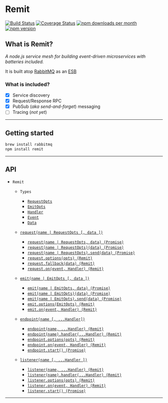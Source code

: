 # Remit

[![Build Status](https://travis-ci.org/jpwilliams/remit.svg?branch=master)](https://travis-ci.org/jpwilliams/remit) [![Coverage Status](https://coveralls.io/repos/github/jpwilliams/remit/badge.svg?branch=master)](https://coveralls.io/github/jpwilliams/remit?branch=v2) [![npm downloads per month](https://img.shields.io/npm/dm/remit.svg)](https://www.npmjs.com/package/remit) [![npm version](https://img.shields.io/npm/v/remit.svg)](https://www.npmjs.com/package/remit)

## What is Remit?

*A node.js service mesh for building event-driven microservices with batteries included.*

It is built atop [RabbitMQ](http://www.rabbitmq.com) as an [ESB](https://en.wikipedia.org/wiki/Enterprise_service_bus)

### What is included?
- [x] Service discovery
- [x] Request/Response RPC
- [x] PubSub (_aka send-and-forget_) messaging
- [ ] Tracing (_not yet_)

---

## Getting started
``` sh
brew install rabbitmq
npm install remit
```

---

## API

- `Remit`
  - `Types`
    - [`RequestOpts`](#)
    - [`EmitOpts`](#)
    - [`Handler`](#)
    - [`Event`](#)
    - [`Data`](#)
  - [`request(name | RequestOpts [, data ])`](#request)
    - [`request(name | RequestOpts, data) (Promise)`](#request_curry)
    - [`request(name | RequestOpts)(data) (Promise)`](#request_curry)
    - [`request(name | RequestOpts).send(data) (Promise)`](#request_send)
    - [`request.options(opts) (Remit)`](#request_options)
    - [`request.fallback(data) (Remit)`](#request_fallback)
    - [`request.on(event, Handler) (Remit)`](#)
  - [`emit(name | EmitOpts [, data ])`](#emit)
    - [`emit(name | EmitOpts, data) (Promise)`](#emit_invoke)
    - [`emit(name | EmitOpts)(data) (Promise)`](#emit_curry)
    - [`emit(name | EmitOpts).send(data) (Promise)`](#emit_send)
    - [`emit.options(EmitOpts) (Remit)`](#emit_options)
    - [`emit.on(event, Handler) (Remit)`](#)
  - [`endpoint(name [, ...Handler])`](#endpoint)
    - [`endpoint(name, ...Handler) (Remit)`](#endpoint_invoke)
    - [`endpoint(name).handler(...Handler) (Remit)`](#endpoint_handle)
    - [`endpoint.options(opts) (Remit)`](#endpoint_options)
    - [`endpoint.on(event, Handler) (Remit)`](#)
    - [`endpoint.start() (Promise)`](#endpoint_start)

  - [`listener(name [, ...Handler ])`](#listener)
    - [`listener(name, ...Handler) (Remit)`](#listener_invoke)
    - [`listener(name).handler(...Handler) (Remit)`](#listener_invoke)
    - [`listener.options(opts) (Remit)`](#listener_options)
    - [`listener.on(event, Handler) (Remit)`](#)
    - [`listener.start() (Promise)`](#listener_start)
---
